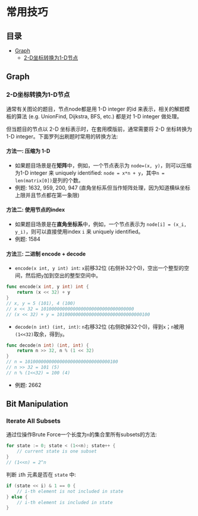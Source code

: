 # 常用技巧

## 目录
* [Graph](#graph)
    * [2-D坐标转换为1-D节点](#2-d坐标转换为1-d节点)

## Graph
### 2-D坐标转换为1-D节点

通常有关图论的题目，节点node都是用 1-D integer 的id 来表示，相关的解题模板的算法 (e.g. UnionFind, Dijkstra, BFS, etc.) 都是对 1-D integer 做处理。

但当题目的节点以 2-D 坐标表示时，在套用模版前，通常需要将 2-D 坐标转换为 1-D integer。下面罗列出刷题时常用的转换方法:

#### 方法一: 压缩为 1-D
* 如果题目场景是在**矩阵**中，例如，一个节点表示为 `node=(x, y)`，则可以压缩为1-D integer 来 uniquely identified: `node = x*n + y`，其中`n = len(matrix[0])`是列的个数。
* 例题: 1632, 959, 200, 947 (直角坐标系但当作矩阵处理，因为知道横纵坐标上限并且节点都在第一象限)

#### 方法二: 使用节点的index
* 如果题目场景是在**直角坐标系**中，例如，一个节点表示为 `node[i] = (x_i, y_i)`，则可以直接使用index `i` 来 uniquely identified。
* 例题: 1584

#### 方法三: 二进制 encode + decode
* `encode(x int, y int) int`: `x`前移32位 (右侧补32个0)，空出一个整型的空间，然后把`y`加到空出的整型空间中。
```go
func encode(x int, y int) int {
    return (x << 32) + y
}
// x, y = 5 (101), 4 (100)
// x << 32 = 10100000000000000000000000000000000
// (x << 32) + y = 10100000000000000000000000000000100
```
* `decode(n int) (int, int)`: `n`右移32位 (右侧砍掉32个0)，得到`x`；`n`被用`(1<<32)`取余，得到`y`。
```go
func decode(n int) (int, int) {
    return n >> 32, n % (1 << 32)
}
// n = 10100000000000000000000000000000100
// n >> 32 = 101 (5)
// n % (1<<32) = 100 (4)
```
* 例题: 2662

## Bit Manipulation
### Iterate All Subsets
通过位操作Brute Force一个长度为`n`的集合里所有subsets的方法:
```go
for state := 0; state < (1<<n); state++ {
    // current state is one subset
}
// (1<<n) = 2^n
```
判断 `i`th 元素是否在 `state` 中:
```go
if (state << i) & 1 == 0 {
    // i-th element is not included in state
} else {
    // i-th element is included in state
}
```
